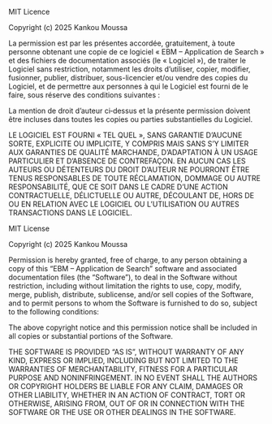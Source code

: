 MIT Licence

Copyright (c) 2025 Kankou Moussa

La permission est par les présentes accordée, gratuitement, à toute personne obtenant une copie
de ce logiciel « EBM – Application de Search » et des fichiers de documentation associés (le
« Logiciel »), de traiter le Logiciel sans restriction, notamment les droits d’utiliser, copier,
modifier, fusionner, publier, distribuer, sous-licencier et/ou vendre des copies du Logiciel, et de
permettre aux personnes à qui le Logiciel est fourni de le faire, sous réserve des conditions suivantes :

La mention de droit d’auteur ci‑dessus et la présente permission doivent être incluses dans toutes
les copies ou parties substantielles du Logiciel.

LE LOGICIEL EST FOURNI « TEL QUEL », SANS GARANTIE D’AUCUNE SORTE, EXPLICITE OU IMPLICITE,
Y COMPRIS MAIS SANS S’Y LIMITER AUX GARANTIES DE QUALITÉ MARCHANDE, D’ADAPTATION À UN
USAGE PARTICULIER ET D’ABSENCE DE CONTREFAÇON. EN AUCUN CAS LES AUTEURS OU DÉTENTEURS
DU DROIT D’AUTEUR NE POURRONT ÊTRE TENUS RESPONSABLES DE TOUTE RÉCLAMATION, DOMMAGE
OU AUTRE RESPONSABILITÉ, QUE CE SOIT DANS LE CADRE D’UNE ACTION CONTRACTUELLE, DÉLICTUELLE
OU AUTRE, DÉCOULANT DE, HORS DE OU EN RELATION AVEC LE LOGICIEL OU L’UTILISATION OU
AUTRES TRANSACTIONS DANS LE LOGICIEL.


MIT License

Copyright (c) 2025 Kankou Moussa

Permission is hereby granted, free of charge, to any person obtaining a copy
of this “EBM – Application de Search” software and associated documentation
files (the “Software”), to deal in the Software without restriction, including
without limitation the rights to use, copy, modify, merge, publish, distribute,
sublicense, and/or sell copies of the Software, and to permit persons to whom
the Software is furnished to do so, subject to the following conditions:

The above copyright notice and this permission notice shall be included in all
copies or substantial portions of the Software.

THE SOFTWARE IS PROVIDED “AS IS”, WITHOUT WARRANTY OF ANY KIND, EXPRESS OR
IMPLIED, INCLUDING BUT NOT LIMITED TO THE WARRANTIES OF MERCHANTABILITY,
FITNESS FOR A PARTICULAR PURPOSE AND NONINFRINGEMENT. IN NO EVENT SHALL THE
AUTHORS OR COPYRIGHT HOLDERS BE LIABLE FOR ANY CLAIM, DAMAGES OR OTHER
LIABILITY, WHETHER IN AN ACTION OF CONTRACT, TORT OR OTHERWISE, ARISING FROM,
OUT OF OR IN CONNECTION WITH THE SOFTWARE OR THE USE OR OTHER DEALINGS IN THE
SOFTWARE.

